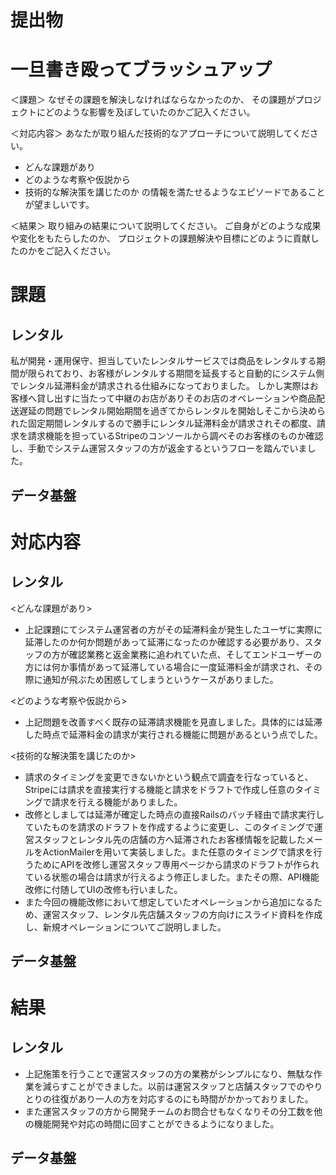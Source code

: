 # 提出物

# **一旦書き殴ってブラッシュアップ**

＜課題＞
なぜその課題を解決しなければならなかったのか、
その課題がプロジェクトにどのような影響を及ぼしていたのかご記入ください。

＜対応内容＞
あなたが取り組んだ技術的なアプローチについて説明してください。
- どんな課題があり
- どのような考察や仮説から
- 技術的な解決策を講じたのか
の情報を満たせるようなエピソードであることが望ましいです。

＜結果＞
取り組みの結果について説明してください。
ご自身がどのような成果や変化をもたらしたのか、
プロジェクトの課題解決や目標にどのように貢献したのかをご記入ください。


# 課題

## レンタル
私が開発・運用保守、担当していたレンタルサービスでは商品をレンタルする期間が限られており、お客様がレンタルする期間を延長すると自動的にシステム側でレンタル延滞料金が請求される仕組みになっておりました。
しかし実際はお客様へ貸し出すに当たって中継のお店がありそのお店のオペレーションや商品配送遅延の問題でレンタル開始期間を過ぎてからレンタルを開始しそこから決められた固定期間レンタルするので勝手にレンタル延滞料金が請求されその都度、請求を請求機能を担っているStripeのコンソールから調べそのお客様のものか確認し、手動でシステム運営スタッフの方が返金するというフローを踏んでいました。


## データ基盤

# 対応内容

## レンタル
<どんな課題があり>
- 上記課題にてシステム運営者の方がその延滞料金が発生したユーザに実際に延滞したのか何か問題があって延滞になったのか確認する必要があり、スタッフの方が確認業務と返金業務に追われていた点、そしてエンドユーザーの方には何か事情があって延滞している場合に一度延滞料金が請求され、その際に通知が飛ぶため困惑してしまうというケースがありました。

<どのような考察や仮説から>
- 上記問題を改善すべく既存の延滞請求機能を見直しました。具体的には延滞した時点で延滞料金の請求が実行される機能に問題があるという点でした。

<技術的な解決策を講じたのか>
- 請求のタイミングを変更できないかという観点で調査を行なっていると、Stripeには請求を直接実行する機能と請求をドラフトで作成し任意のタイミングで請求を行える機能がありました。
- 改修としましては延滞が確定した時点の直接Railsのバッチ経由で請求実行していたものを請求のドラフトを作成するように変更し、このタイミングで運営スタッフとレンタル先の店舗の方へ延滞されたお客様情報を記載したメールをActionMailerを用いて実装しました。また任意のタイミングで請求を行うためにAPIを改修し運営スタッフ専用ページから請求のドラフトが作られている状態の場合は請求が行えるよう修正しました。またその際、API機能改修に付随してUIの改修も行いました。
- また今回の機能改修において想定していたオペレーションから追加になるため、運営スタッフ、レンタル先店舗スタッフの方向けにスライド資料を作成し、新規オペレーションについてご説明しました。


## データ基盤

# 結果

## レンタル
- 上記施策を行うことで運営スタッフの方の業務がシンプルになり、無駄な作業を減らすことができました。以前は運営スタッフと店舗スタッフでのやりとりの往復があり一人の方を対応するのにも時間がかかっておりました。
- また運営スタッフの方から開発チームのお問合せもなくなりその分工数を他の機能開発や対応の時間に回すことができるようになりました。


## データ基盤

